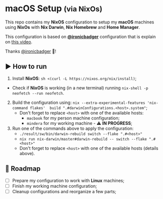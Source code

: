 # macOS Setup <small>(via NixOs)</small>

This repo contains my **NixOS** configuration to setup my **macOS** machines using **NixOs** with **Nix Darwin**, **Nix Homebrew** and **Home Manager**.

This configuration is based on **[@ironicbadger](https://github.com/ironicbadger/nix-config)** configuration that is explain on [this video](https://www.youtube.com/watch?v=qUmZtC6ts0M).

Thanks [@ironicbadger](https://github.com/ironicbadger) 🙏!

## ▶️ How to run

1. Install **NixOS**: `sh <(curl -L https://nixos.org/nix/install)`;
  * Check if **NixOS** is working (in a new terminal) running `nix-shell -p neofetch --run neofetch`.
2. Build the configuration using: `nix --extra-experimental-features 'nix-command flakes'  build ".#darwinConfigurations.<host>.system"`;
     * Don't forget to replace `<host>` with one of the available hosts:
       - `macbook` for my person machine configuration;
       - `mindera` for my working machine - ⚠️ **IN PROGRESS**;
3. Run one of the commands above to apply the configuration:
     * `./result/sw/bin/darwin-rebuild switch --flake ".#<host>"`
     * `nix run nix-darwin/master#darwin-rebuild -- switch --flake ".#<host>"`
     - Don't forget to replace `<host>` with one of the available hosts (details above).

## 📃 Roadmap

- [ ] Prepare my configuration to work with **Linux** machines;
- [ ] Finish my working machine configuration;
- [ ] Cleanup configurations and reorganize a few parts;
